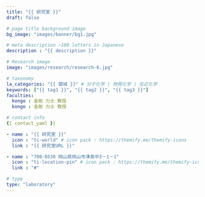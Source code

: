 ```yaml
---
title: "{{ 研究室 }}"
draft: false

# page title background image
bg_image: "images/banner/bg1.jpg"

# meta description ~100 letters in Japanese
description : "{{ description }}"

# Research image
image: "images/research/research-6.jpg"

# taxonomy
la_categories: "{{ 領域 }}" # 分子化学 | 物質化学 | 反応化学
keywords: ["{{ tag1 }}", "{{ tag2 }}", "{{ tag3 }}"]
faculties:
  kongo : 金剛 力士 教授
  kongo : 金剛 力士 教授

# contact info
{{ contact_yaml }}

- name : "{{ 研究室 }}"
  icon : "ti-world" # icon pack : https://themify.me/themify-icons
  link : "{{ 研究室URL }}"

- name : "700-8530 岡山県岡山市津島中3－1－1"
  icon : "ti-location-pin" # icon pack : https://themify.me/themify-icons
  link : "#"

# type
type: "laboratory"
---
```

